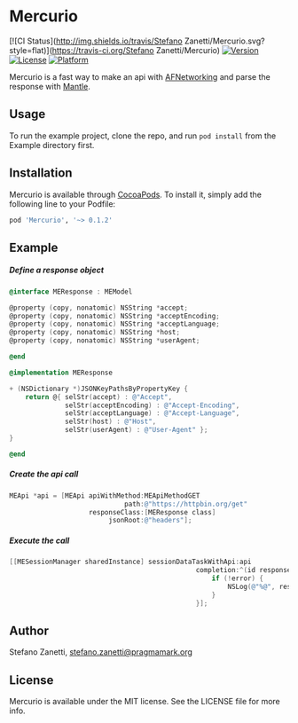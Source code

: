 # Mercurio

[![CI Status](http://img.shields.io/travis/Stefano Zanetti/Mercurio.svg?style=flat)](https://travis-ci.org/Stefano Zanetti/Mercurio)
[![Version](https://img.shields.io/cocoapods/v/Mercurio.svg?style=flat)](http://cocoapods.org/pods/Mercurio)
[![License](https://img.shields.io/cocoapods/l/Mercurio.svg?style=flat)](http://cocoapods.org/pods/Mercurio)
[![Platform](https://img.shields.io/cocoapods/p/Mercurio.svg?style=flat)](http://cocoapods.org/pods/Mercurio)

Mercurio is a fast way to make an api with [AFNetworking](https://github.com/AFNetworking/AFNetworking) and parse the response with [Mantle](https://github.com/Mantle/Mantle).

## Usage

To run the example project, clone the repo, and run `pod install` from the Example directory first.

## Installation

Mercurio is available through [CocoaPods](http://cocoapods.org). To install
it, simply add the following line to your Podfile:

```ruby
pod 'Mercurio', '~> 0.1.2'
```

## Example
##### Define a response object

```objective-c
@interface MEResponse : MEModel

@property (copy, nonatomic) NSString *accept;
@property (copy, nonatomic) NSString *acceptEncoding;
@property (copy, nonatomic) NSString *acceptLanguage;
@property (copy, nonatomic) NSString *host;
@property (copy, nonatomic) NSString *userAgent;

@end

```

```objective-c
@implementation MEResponse

+ (NSDictionary *)JSONKeyPathsByPropertyKey {
    return @{ selStr(accept) : @"Accept",
              selStr(acceptEncoding) : @"Accept-Encoding",
              selStr(acceptLanguage) : @"Accept-Language",
              selStr(host) : @"Host",
              selStr(userAgent) : @"User-Agent" };
}

@end

```
##### Create the api call
```objective-c
MEApi *api = [MEApi apiWithMethod:MEApiMethodGET
                             path:@"https://httpbin.org/get"
                    responseClass:[MEResponse class]
                         jsonRoot:@"headers"];
```
##### Execute the call    
```objective-c    
[[MESessionManager sharedInstance] sessionDataTaskWithApi:api
                                               completion:^(id responseObject, NSURLSessionDataTask *task, NSError *error) {
                                                   if (!error) {
                                                       NSLog(@"%@", responseObject);
                                                   }
                                               }];

```




## Author

Stefano Zanetti, stefano.zanetti@pragmamark.org

## License

Mercurio is available under the MIT license. See the LICENSE file for more info.
